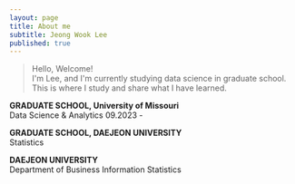 ```yaml
---
layout: page
title: About me
subtitle: Jeong Wook Lee
published: true
---
```


>Hello, Welcome!  
I'm Lee, and I'm currently studying data science in graduate school.  
This is where I study and share what I have learned.  
    
**GRADUATE SCHOOL, University of Missouri**  
Data Science & Analytics			09.2023 -

**GRADUATE SCHOOL, DAEJEON UNIVERSITY**    				
Statistics		
	
**DAEJEON UNIVERSITY**  							          
Department of Business Information Statistics		
